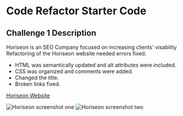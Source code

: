 # Code Refactor Starter Code #
## Challenge 1 Description ##

Horiseon is an SEO Company focused on increasing clients' visability 
Refactoring of the Horiseon website needed errors fixed. 

* HTML was semantically updated and alt attributes were included.
* CSS was organized and comments were added.
* Changed the title.
* Broken links fixed. 

[Horiseon Website](https://rhx1138.github.io/horiseon/)

![Horiseon screenshot one](/assets/images/horiseon-1.jpg=250x "Horiseon Refactored") 
![Horiseon screenshot two](/assets/images/horiseon-2.jpg=250x "Horiseon Refactored")




